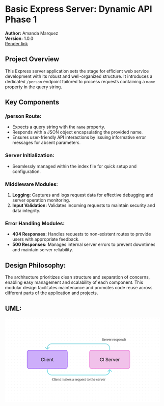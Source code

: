 
# Basic Express Server: Dynamic API Phase 1
**Author:** Amanda Marquez  
**Version:** 1.0.0  
[Render link](https://basic-express-server-cjd1.onrender.com)

## Project Overview
This Express server application sets the stage for efficient web service development with its robust and well-organized structure. It introduces a dedicated `/person` endpoint tailored to process requests containing a `name` property in the query string.

## Key Components
### /person Route:
- Expects a query string with the `name` property.
- Responds with a JSON object encapsulating the provided name.
- Ensures user-friendly API interactions by issuing informative error messages for absent parameters.

### Server Initialization:
- Seamlessly managed within the index file for quick setup and configuration.

### Middleware Modules:
1. **Logging:** Captures and logs request data for effective debugging and server operation monitoring.
2. **Input Validation:** Validates incoming requests to maintain security and data integrity.

### Error Handling Modules:
- **404 Responses:** Handles requests to non-existent routes to provide users with appropriate feedback.
- **500 Responses:** Manages internal server errors to prevent downtimes and maintain server reliability.

## Design Philosophy:
The architecture prioritizes clean structure and separation of concerns, enabling easy management and scalability of each component. This modular design facilitates maintenance and promotes code reuse across different parts of the application and projects.

## UML:
![UML](/uml.png)
